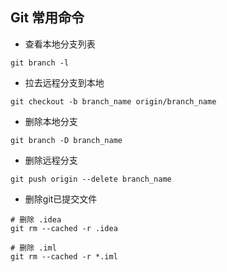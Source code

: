 ## Git 常用命令

+ 查看本地分支列表
```shell
git branch -l
```

+ 拉去远程分支到本地  
```shell
git checkout -b branch_name origin/branch_name
```

+ 删除本地分支  
```shell
git branch -D branch_name
```

+ 删除远程分支  
```shell
git push origin --delete branch_name
```

+ 删除git已提交文件
```shell
# 删除 .idea
git rm --cached -r .idea

# 删除 .iml
git rm --cached -r *.iml
```